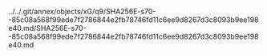 ../../.git/annex/objects/xG/q9/SHA256E-s70--85c08a568f99ede7f2786844e2fb78746fd11c6ee9d8267d3c8093b9ee198e40.md/SHA256E-s70--85c08a568f99ede7f2786844e2fb78746fd11c6ee9d8267d3c8093b9ee198e40.md